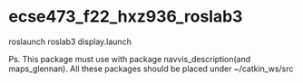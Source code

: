 # ecse473_f22_hxz936_roslab3

roslaunch roslab3 display.launch

Ps. This package must use with package navvis_description(and maps_glennan). All these packages should be placed under ~/catkin_ws/src
